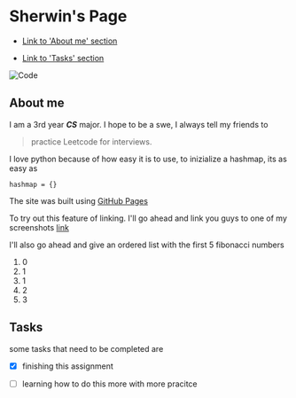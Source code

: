 # **Sherwin's Page**
+ [Link to 'About me' section](#about-me)
- [Link to 'Tasks' section](#tasks)



![Code](https://images.unsplash.com/photo-1542831371-29b0f74f9713?ixlib=rb-4.0.3&ixid=MnwxMjA3fDB8MHxzZWFyY2h8NHx8Y29kaW5nfGVufDB8fDB8fA%3D%3D&w=1000&q=80)
## About me
 I am a 3rd year **_CS_** major. I hope to be a swe, I always tell my friends to 
 > practice Leetcode for interviews. 

 I love python because of how easy it is to use, to inizialize a hashmap, its as easy as 
 ```
 hashmap = {}
 ```

 The site was built using [GitHub Pages](https://pages.github.com/)

 To try out this feature of linking. I'll go ahead and link you guys to one of my screenshots [link](screenshots/Screenshot%202023-04-09%20at%203.34.47%20PM.png)


I'll also go ahead and give an ordered list with the first 5 fibonacci numbers
1. 0
2. 1
3. 1
4. 2
5. 3
   
## Tasks

some tasks that need to be completed are 
- [X] finishing this assignment
- [ ] learning how to do this more with more pracitce
 

